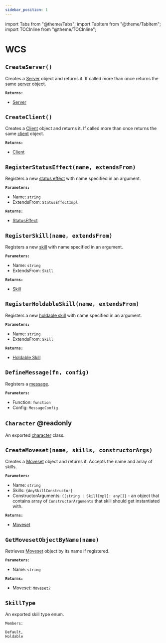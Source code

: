 ```yaml
---
sidebar_position: 1
---
```


import Tabs from "@theme/Tabs";
import TabItem from "@theme/TabItem";
import TOCInline from "@theme/TOCInline";

# WCS

[Moveset]: ../tutorial/extras/movesets.md

<TOCInline toc={toc} />

## `CreateServer()`
Creates a [Server](./server.md) object and returns it.
If called more than once returns the same [server](./server.md) object.

**`Returns:`**
* [Server](./server.md)

## `CreateClient()`
Creates a [Client](./client.md) object and returns it.
If called more than once returns the same [client](./client.md) object.

**`Returns:`**
* [Client](./client.md)

## `RegisterStatusEffect(name, extendsFrom)`
Registers a new [status effect](./statusEffect.md) with name specified in an argument.

**`Parameters:`**
* Name: `string`
* ExtendsFrom: `StatusEffectImpl` 

**`Returns:`**
* [StatusEffect](./statusEffect.md)

## `RegisterSkill(name, extendsFrom)`
Registers a new [skill](./skill.md) with name specified in an argument.

**`Parameters:`**
* Name: `string`
* ExtendsFrom: `Skill` 

**`Returns:`**
* [Skill](./skill.md)

## `RegisterHoldableSkill(name, extendsFrom)`
Registers a new [holdable skill](../tutorial/skills/holdable.md) with name specified in an argument.

**`Parameters:`**
* Name: `string`
* ExtendsFrom: `Skill` 

**`Returns:`**
* [Holdable Skill](../tutorial/skills/holdable.md)

## `DefineMessage(fn, config)`
Registers a [message](../tutorial/messages/intro.md).

**`Parameters:`**
* Function: `function`
* Config: `MessageConfig`

## `Character` **@readonly**
An exported [character](./character.md) class.

## `CreateMoveset(name, skills, constructorArgs)`
Creates a [Moveset] object and returns it.
Accepts the name and array of skills.

**`Parameters:`**
* Name: `string`
* Skills: ```{AnySkillConstructor}```
* ConstructorArguments: ```{[string | SkillImpl]: any[]}``` - an object that contains array of `ConstructorArguments` that skill should get instantiated with.

**`Returns:`**
* [Moveset]

## `GetMovesetObjectByName(name)`
Retrieves [Moveset] object by its name if registered.

**`Parameters:`**
* Name: `string`

**`Returns:`**
* Moveset: [`Moveset?`](../tutorial/extras/movesets.md)

## `SkillType`
An exported skill type enum.

`Members:`
```
Default,
Holdable
```
